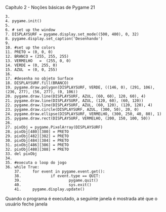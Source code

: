 Capítulo 2 - Noções básicas de Pygame 21

	3.
	4. pygame.init()
	5.
	6. # set up the window
	7. DISPLAYSURF = pygame.display.set_mode((500, 400), 0, 32)
	8. pygame.display.set_caption('Desenhando')
	9.
	10. #set up the colors
	11. PRETO = (0, 0, 0)
	12. BRANCO = (255, 255, 255)
	13. VERMELHO   =  (255, 0, 0)
	14. VERDE = (0, 255, 0)
	15. AZUL  = (0, 0, 255)
	16.
	17. #desenha no objeto Surface
	18. DISPLAYSURF.fill(BRANCO)
	19. pygame.draw.polygon(DISPLAYSURF, VERDE, ((146, 0), (291, 106), (236, 277), (56, 277), (0, 106))
	20. pygame.draw.line(DISPLAYSURF, AZUL, (60, 60), 120, 60), 4)
	21. pygame.draw.line(DISPLAYSURF, AZUL, (120, 60), (60, 120))
	22. pygame.draw.line(DISPLAYSURF, AZUL, (60, 120), (120, 120), 4)
	23. pygame.draw.circle(DISPLAYSURF, AZUL, (300, 50), 20, 0)
	24. pygame.draw.ellipse(DISPLAYSURF, VERMELHO, (300, 250, 40, 80), 1)
	25. pygame.draw.rect(DISPLAYSURF, VERMELHO, (200, 150, 100, 50))
	26.
	27. pixObj = pygame.PixelArray(DISPLAYSURF)
	28. pixObj[480][380] = PRETO
	29. pixObj[482][382] = PRETO
	30. pixObj[484][384] = PRETO
	31. pixObj[486][386] = PRETO
	32. pixObj[488][388] = PRETO
	33. del pixObj
	34.
	35. #executa o loop do jogo
	36. while True:
        37.     for event in pygame.event.get():
        38.             if event.type == QUIT:
        39.                     pygame.quit()
        40.                     sys.exit()
        41.     pygame.display.update()

Quando o programa é executado, a seguinte janela é mostrada até que o usuário
feche janela
	
